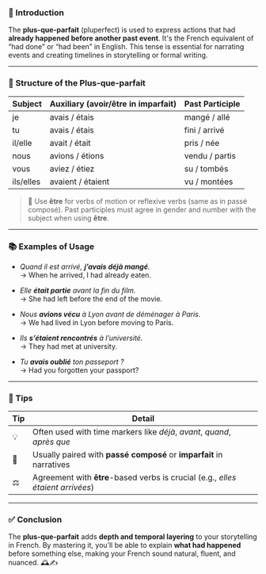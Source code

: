 
### 🎯 Introduction

The **plus-que-parfait** (pluperfect) is used to express actions that had **already happened before another past event**. It's the French equivalent of “had done” or “had been” in English. This tense is essential for narrating events and creating timelines in storytelling or formal writing.

---

### 🔧 Structure of the Plus-que-parfait

|Subject|Auxiliary (avoir/être in **imparfait**)|Past Participle|
|---|---|---|
|je|avais / étais|mangé / allé|
|tu|avais / étais|fini / arrivé|
|il/elle|avait / était|pris / née|
|nous|avions / étions|vendu / partis|
|vous|aviez / étiez|su / tombés|
|ils/elles|avaient / étaient|vu / montées|

> 📌 Use **être** for verbs of motion or reflexive verbs (same as in passé composé). Past participles must agree in gender and number with the subject when using **être**.

---

### 📚 Examples of Usage

- _Quand il est arrivé, **j’avais déjà mangé**._  
    → When he arrived, I had already eaten.
    
- _Elle **était partie** avant la fin du film._  
    → She had left before the end of the movie.
    
- _Nous **avions vécu** à Lyon avant de déménager à Paris._  
    → We had lived in Lyon before moving to Paris.
    
- _Ils **s’étaient rencontrés** à l’université._  
    → They had met at university.
    
- _Tu **avais oublié** ton passeport ?_  
    → Had you forgotten your passport?
    

---

### 🧠 Tips

|Tip|Detail|
|---|---|
|💡|Often used with time markers like _déjà_, _avant_, _quand_, _après que_|
|🔁|Usually paired with **passé composé** or **imparfait** in narratives|
|⚖️|Agreement with **être**-based verbs is crucial (e.g., _elles étaient arrivées_)|

---

### ✅ Conclusion

The **plus-que-parfait** adds **depth and temporal layering** to your storytelling in French. By mastering it, you’ll be able to explain **what had happened** before something else, making your French sound natural, fluent, and nuanced. 🕰️✍️